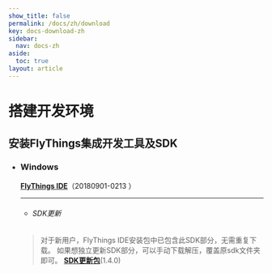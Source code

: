 ```yaml
---
show_title: false
permalink: /docs/zh/download
key: docs-download-zh
sidebar:
  nav: docs-zh
aside:
  toc: true
layout: article
---
```

# 搭建开发环境
## 安装FlyThings集成开发工具及SDK

* ### Windows   
  [**FlyThings IDE**](https://pan.baidu.com/s/14nY4LfsfSDl3KbMpzfqvKw)（20180901-0213 ） 
  
  
  
  ------
  
  * ###### SDK更新  

   > 对于新用户，FlyThings IDE安装包中已包含此SDK部分，无需重复下载。 如果想独立更新SDK部分，可以手动下载解压，覆盖原sdk文件夹即可。 [**SDK更新包**](https://pan.baidu.com/s/1bxDk4PyLzb_IB7BurZB0Tw)(1.4.0)